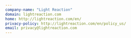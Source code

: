 ```yaml
---
company-name: "Light Reaction"
domain: lightreaction.com
home: http://lightreaction.com/en/
privacy-policy: http://lightreaction.com/en/policy_us/
email: privacy@lightreaction.com
---
```




